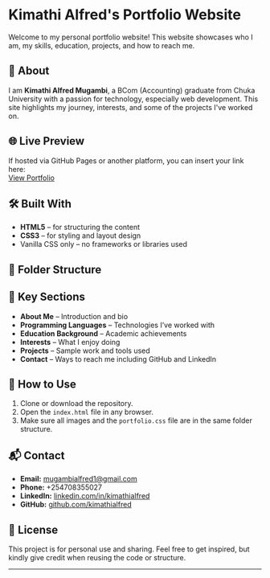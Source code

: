 # Kimathi Alfred's Portfolio Website

Welcome to my personal portfolio website! This website showcases who I am, my skills, education, projects, and how to reach me.

## 📄 About

I am **Kimathi Alfred Mugambi**, a BCom (Accounting) graduate from Chuka University with a passion for technology, especially web development. This site highlights my journey, interests, and some of the projects I've worked on.

## 🌐 Live Preview

If hosted via GitHub Pages or another platform, you can insert your link here:  
[View Portfolio]((https://github.com/Almukih/portfolio/tree/main/portfolio_hackathon))

## 🛠️ Built With

- **HTML5** – for structuring the content
- **CSS3** – for styling and layout design
- Vanilla CSS only – no frameworks or libraries used

## 📂 Folder Structure


## 📸 Key Sections

- **About Me** – Introduction and bio
- **Programming Languages** – Technologies I’ve worked with
- **Education Background** – Academic achievements
- **Interests** – What I enjoy doing
- **Projects** – Sample work and tools used
- **Contact** – Ways to reach me including GitHub and LinkedIn

## 📑 How to Use

1. Clone or download the repository.
2. Open the `index.html` file in any browser.
3. Make sure all images and the `portfolio.css` file are in the same folder structure.

## 📬 Contact

- **Email:** mugambialfred1@gmail.com  
- **Phone:** +254708355027  
- **LinkedIn:** [linkedin.com/in/kimathialfred](https://www.linkedin.com/in/alfred-mugambi-444987374)  
- **GitHub:** [github.com/kimathialfred](https://github.com/Almukih)

## 📃 License

This project is for personal use and sharing. Feel free to get inspired, but kindly give credit when reusing the code or structure.

---

